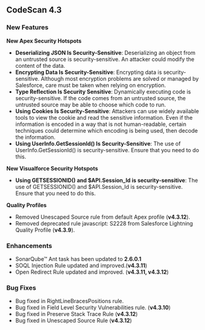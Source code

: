 CodeScan 4.3
------------

### New Features

**New Apex Security Hotspots**

*   **Deserializing JSON Is Security-Sensitive**: Deserializing an object from an untrusted source is security-sensitive. An attacker could modify the content of the data.
*   **Encrypting Data Is Security-Sensitive**: Encrypting data is security-sensitive. Although most encryption problems are solved or managed by Salesforce, care must be taken when relying on encryption.
*   **Type Reflection Is Security Sensitive**: Dynamically executing code is security-sensitive. If the code comes from an untrusted source, the untrusted source may be able to choose which code to run.
*   **Using Cookies Is Security-Sensitive**: Attackers can use widely available tools to view the cookie and read the sensitive information. Even if the information is encoded in a way that is not human-readable, certain techniques could determine which encoding is being used, then decode the information.
*   **Using UserInfo.GetSessionId() Is Security-Sensitive**: The use of UserInfo.GetSessionId() is security-sensitive. Ensure that you need to do this.

**New Visualforce Security Hotspots**

*   **Using GETSESSIONID() and $API.Session\_Id is security-sensitive**: The use of GETSESSIONID() and $API.Session\_Id is security-sensitive. Ensure that you need to do this.

**Quality Profiles**

*   Removed Unescaped Source rule from default Apex profile (**v4.3.12**).
*   Removed deprecated rule javascript: S2228 from Salesforce Lightning Quality Profile (**v4.3.9**).

### Enhancements

*   SonarQube™ Ant task has been updated to **2.6.0.1**
*   SOQL Injection Rule updated and improved.(**v4.3.11**)
*   Open Redirect Rule updated and improved. (**v4.3.11, v4.3.12**)

### Bug Fixes

*   Bug fixed in RightLineBracesPositions rule.
*   Bug fixed in Field Level Security Vulnerabilities rule. (**v4.3.10**)
*   Bug fixed in Preserve Stack Trace Rule (**v4.3.12**)
*   Bug fixed in Unescaped Source Rule (**v4.3.12**)

